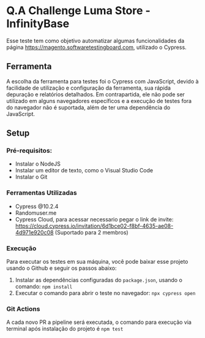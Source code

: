 # Q.A Challenge Luma Store - InfinityBase

Esse teste tem como objetivo automatizar algumas funcionalidades da página https://magento.softwaretestingboard.com, utilizado o Cypress. 

## Ferramenta

A escolha da ferramenta para testes foi o Cypress com JavaScript, devido à facilidade de utilização e configuração da ferramenta, sua rápida depuração e relatórios detalhados. Em contrapartida, ele não pode ser utilizado em alguns navegadores específicos e a execução de testes fora do navegador não é suportada, além de ter uma dependência do JavaScript.

## Setup

### Pré-requisitos:
- Instalar o NodeJS
- Instalar um editor de texto, como o Visual Studio Code
- Instalar o Git 

### Ferramentas Utilizadas
- Cypress @10.2.4
- Randomuser.me
- Cypress Cloud, para acessar necessario pegar o link de invite: https://cloud.cypress.io/invitation/6d1bce02-f8bf-4635-ae08-4d971e920c08 (Suportado para 2 membros)

### Execução

Para executar os testes em sua máquina, você pode baixar esse projeto usando o Github e seguir os passos abaixo:

1. Instalar as dependências configuradas do `package.json`, usando o comando: `npm install`
2. Executar o comando para abrir o teste no navegador: `npx cypress open`

### Git Actions

A cada novo PR a pipeline será executada, o comando para execução via terminal após instalação do projeto é `npm test`